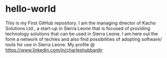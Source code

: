 # hello-world
This is my First GitHub repository. 
I am the managing director of Kacho Solutions Ltd., a start-up in Sierra Leone that is focused of providing technology solutions that can be used in Sierra Leone. 
I am here out the form a network of techies and also find possibilities of adopting software/ tools for use in Sierra Leone.
My profile @ https://www.linkedin.com/in/charleshubbardjr
